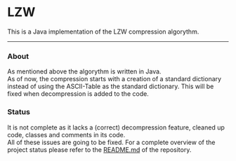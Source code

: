 # LZW
This is a Java implementation of the LZW compression algorythm.

---

### About
As mentioned above the algorythm is written in Java.\
As of now, the compression starts with a creation of a standard dictionary instead of using the ASCII-Table as the standard dictionary. This will be fixed when decompression is added to the code.

### Status
It is not complete as it lacks a (correct) decompression feature, cleaned up code, classes and comments in its code.\
All of these issues are going to be fixed. For a complete overview of the project status please refer to the [README.md](https://github.com/lkirstein/compression/readme.md) of the repository.
